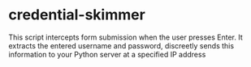 # credential-skimmer
This script intercepts form submission when the user presses Enter. It extracts the entered username and password, discreetly sends this information to your Python server at a specified IP address
